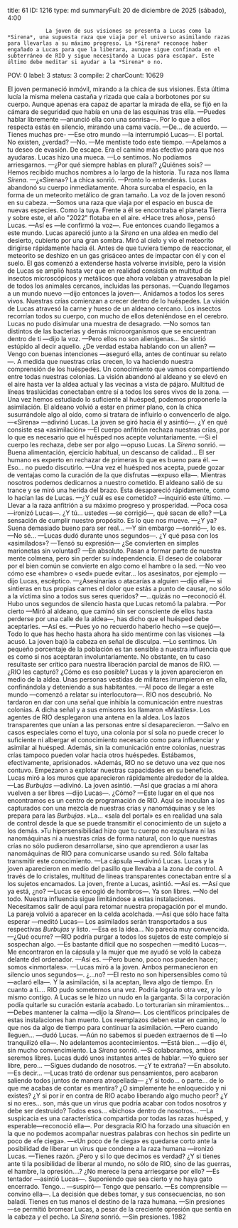 title:          61
ID:             1216
type:           md
summaryFull:    20 de diciembre de 2025 (sábado), 4:00
                
                La joven de sus visiones se presenta a Lucas como la *Sirena*, una supuesta raza que viaja por el universo asimilando razas para llevarlas a su máximo progreso. La *Sirena* reconoce haber engañado a Lucas para que la liberara, aunque sigue confinada en el subterráneo de RIO y sigue necesitando a Lucas para escapar. Este último debe meditar si ayudar a la *Sirena* o no.
POV:            0
label:          3
status:         3
compile:        2
charCount:      10629


El joven permaneció inmóvil, mirando a la chica de sus visiones. Esta última lucía la misma melena castaña y rizada que caía a borbotones por su cuerpo.
Aunque apenas era capaz de apartar la mirada de ella, se fijó en la cámara de seguridad que había en una de las esquinas tras ella.
—Puedes hablar libremente —anunció ella con una sonrisa—. Por lo que a ellos respecta estás en silencio, mirando una cama vacía.
—De... de acuerdo.
—Tienes muchas pre-
—Ese otro mundo —la interrumpió Lucas—. El portal. No existen, ¿verdad?
—No.
—Me mentiste todo este tiempo.
—Apelamos a tu deseo de evasión. De escape. Era el camino más efectivo para que nos ayudaras.
Lucas hizo una mueca.
—Lo sentimos. No podíamos arriesgarnos.
—¿Por qué siempre hablas en plural? ¿Quiénes sois?
—Hemos recibido muchos nombres a lo largo de la historia. Tu raza nos llama *Sirena*.
—¿«Sirena»?
La chica sonrió.
—Pronto lo entenderás.
Lucas abandonó su cuerpo inmediatamente. Ahora surcaba el espacio, en la forma de un meteorito metálico de gran tamaño.
La voz de la joven resonó en su cabeza.
—Somos una raza que viaja por el espacio en busca de nuevas especies. Como la tuya.
Frente a él se encontraba el planeta Tierra y sobre este, el año "2022" flotaba en el aire.
«Hace tres años», pensó Lucas.
—Así es —le confirmó la voz—. Fue entonces cuando llegamos a este mundo.
Lucas apareció junto a la *Sirena* en una aldea en medio del desierto, cubierto por una gran sombra. Miró al cielo y vio el meteorito dirigirse rápidamente hacia él. Antes de que tuviera tiempo de reaccionar, el meteorito se deshizo en un gas grisáceo antes de impactar con él y con el suelo.
El gas comenzó a extenderse hasta volverse invisible, pero la visión de Lucas se amplió hasta ver que en realidad consistía en multitud de insectos microscópicos y metálicos que ahora volaban y atravesaban la piel de todos los animales cercanos, incluidas las personas.
—Cuando llegamos a un mundo nuevo —dijo entonces la joven—. Anidamos a todos los seres vivos. Nuestras crías comienzan a crecer dentro de lo huéspedes.
La visión de Lucas atravesó la carne y hueso de un aldeano cercano. Los insectos recorrían todos su cuerpo, con mucho de ellos deteniéndose en el cerebro.
Lucas no pudo disimular una muestra de desagrado.
—No somos tan distintos de las bacterias y demás microorganismos que se encuentran dentro de ti —dijo la voz.
—Pero ellos no son alienígenas...
Se sintió estúpido al decir aquello. ¿De verdad estaba hablando con un alien?
—Vengo con buenas intenciones —aseguró ella, antes de continuar su relato—. A medida que nuestras crías crecen, lo va haciendo nuestra comprensión de los huéspedes. Un conocimiento que vamos compartiendo entre todas nuestras colonias.
La visión abandonó al aldeano y se elevó en el aire hasta ver la aldea actual y las vecinas a vista de pájaro. Multitud de líneas traslúcidas conectaban entre sí a todos los seres vivos de la zona.
—Una vez hemos estudiado lo suficiente al huésped, podemos proponerle la asimilación.
El aldeano volvió a estar en primer plano, con la chica susurrándole algo al oído, como si tratara de influirlo o convencerlo de algo.
—«Sirena» —adivinó Lucas. La joven se giró hacia él y asintió—. ¿Y en qué consiste esa «asimilación»
—El cuerpo anfitrión rechaza nuestras crías, por lo que es necesario que el huésped nos acepte voluntariamente.
—Si el cuerpo les rechaza, debe ser por algo —opuso Lucas.
La *Sirena* sonrió.
—Buena alimentación, ejercicio habitual, un descanso de calidad... El ser humano es experto en rechazar de primeras lo que es bueno para él.
—Eso... no puedo discutirlo.
—Una vez el huésped nos acepta, puede gozar de ventajas como la curación de la que disfrutas —expuso ella—. Mientras nosotros podemos dedicarnos a nuestro cometido.
El aldeano salió de su trance y se miró una herida del brazo. Esta desapareció rápidamente, como lo hacían las de Lucas.
—¿Y cuál es ese cometido? —inquirió este último.
—Llevar a la raza anfitrión a su máximo progreso y prosperidad.
—Poca cosa —ironizó Lucas—. ¿Y tú... ustedes —se corrigió—, qué sacan de ello?
—La sensación de cumplir nuestro propósito. Es lo que nos mueve.
—¿Y ya? Suena demasiado bueno para ser real...
—Y sin embargo —sonrió—, lo es.
—No sé... —Lucas dudó durante unos segundos—. ¿Y qué pasa con los «asimilados»? —Tensó su expresión— ¿Se convierten en simples marionetas sin voluntad?
—En absoluto. Pasan a formar parte de nuestra mente colmena, pero sin perder su independencia. El deseo de colaborar por el bien común se convierte en algo como el hambre o la sed.
—No veo cómo ese «hambre» o «sed» puede evitar... los asesinatos, por ejemplo —dijo Lucas, escéptico.
—¿Asesinarías o atacarías a alguien —dijo ella— si sintieras en tus propias carnes el dolor que estás a punto de causar, no sólo a la víctima sino a todos sus seres queridos?
—...quizás no —reconoció él.
Hubo unos segundos de silencio hasta que Lucas retomó la palabra.
—Por cierto —Miró al aldeano, que caminó sin ser consciente de ellos hasta perderse por una calle de la aldea—, has dicho que el huésped debe aceptarles.
—Así es.
—Pues yo no recuerdo haberlo hecho —se quejó—. Todo lo que has hecho hasta ahora ha sido mentirme con las visiones —la acusó.
La joven bajó la cabeza en señal de disculpa.
—Lo sentimos. Un pequeño porcentaje de la población es tan sensible a nuestra influencia que es como si nos aceptaran involuntariamente. No obstante, en tu caso resultaste ser crítico para nuestra liberación parcial de manos de RIO.
—¿RIO les capturó? ¿Cómo es eso posible?
Lucas y la joven aparecieron en medio de la aldea. Unas personas vestidas de militares irrumpieron en ella, confinándola y deteniendo a sus habitantes.
—Al poco de llegar a este mundo —comenzó a relatar su interlocutora—. RIO nos descubrió. No tardaron en dar con una señal que inhibía la comunicación entre nuestras colonias. A dicha señal y a sus emisores los llamaron «Mástiles».
Los agentes de RIO desplegaron una antena en la aldea. Los lazos transparentes que unían a las personas entre sí desaparecieron.
—Salvo en casos especiales como el tuyo, una colonia por sí sola no puede crecer lo suficiente ni albergar el conocimiento necesario como para influenciar y asimilar al huésped. Además, sin la comunicación entre colonias, nuestras crías tampoco pueden volar hacia otros huéspedes. Estábamos, efectivamente, aprisionados.
»Además, RIO no se detuvo una vez que nos contuvo. Empezaron a explotar nuestras capacidades en su beneficio.
Lucas miró a los muros que aparecieron rápidamente alrededor de la aldea.
—Las *Burbujas* —adivinó.
La joven asintió.
—Así que gracias a mí ahora vuelven a ser libres —dijo Lucas—. ¿Cómo?
—Este lugar en el que nos encontramos es un centro de programación de RIO. Aquí se inoculan a los capturados con una mezcla de nuestras crías y nanomáquinas y se les prepara para las *Burbujas*. »La... «sala del portal» es en realidad una sala de control desde la que se puede transmitir el conocimiento de un sujeto a los demás.
»Tu hipersensibilidad hizo que tu cuerpo no expulsara ni las nanomáquinas ni a nuestras crías de forma natural, con lo que nuestras crías no sólo pudieron desarrollarse, sino que aprendieron a usar las nanomáquinas de RIO para comunicarse usando su red. Sólo faltaba transmitir este conocimiento.
—La cápsula —adivinó Lucas.
Lucas y la joven aparecieron en medio del pasillo que llevaba a la zona de control. A través de lo cristales, multitud de líneas transparentes conectaban entre sí a los sujetos encamados. La joven, frente a Lucas, asintió.
—Así es.
—Así que ya está, ¿no? —Lucas se encogió de hombros—. Ya son libres.
—No del todo. Nuestra influencia sigue limitándose a estas instalaciones. Necesitamos salir de aquí para retomar nuestra propagación por el mundo.
La pareja volvió a aparecer en la celda acolchada.
—Así que sólo hace falta esperar —meditó Lucas— Los asimilados serán transportados a sus respectivas *Burbujas* y listo.
—Esa es la idea...
No parecía muy convencida.
—¿Qué ocurre?
—RIO podría purgar a todos los sujetos de este complejo si sospechan algo.
—Es bastante difícil que no sospechen —meditó Lucas—. Me encontraron en la cápsula y la mujer que me ayudó se voló la cabeza delante del ordenador.
—Así es.
—Pero bueno, poco nos pueden hacer; somos «inmortales». —Lucas miró a la joven. Ambos permanecieron en silencio unos segundos—. ¿...no?
—El resto no son hipersensibles como tú —aclaró ella—. Y la asimilación, si la aceptan, lleva algo de tiempo. En cuanto a ti.... RIO pudo someternos una vez. Podría lograrlo otra vez, y lo mismo contigo.
A Lucas se le hizo un nudo en la garganta. Si la corporación podía quitarle su curación estaría acabado. Lo torturarían sin miramientos...
—Debes mantener la calma —dijo la *Sirena*—. Los científicos principales de estas instalaciones han muerto. Los reemplazos deben estar en camino, lo que nos da algo de tiempo para continuar la asimilación.
—Pero cuando lleguen... —dudó Lucas.
—Aún no sabemos si pueden extraernos de ti —lo tranquilizó ella—. No adelantemos acontecimientos.
—Está bien... —dijo él, sin mucho convencimiento.
La *Sirena* sonrió.
—Si colaboramos, ambos seremos libres.
Lucas dudó unos instantes antes de hablar.
—Yo quiero ser libre, pero...
—Sigues dudando de nosotros.
—¿Y te extraña?
—En absoluto.
—Es decir... —Lucas trató de ordenar sus pensamientos, pero acabaron saliendo todos juntos de manera atropellada— ¿Y si todo... o parte... de lo que me acabas de contar es mentira? ¿O simplemente he enloquecido y ni existes? ¿Y si por ir en contra de RIO acabo liberando algo mucho peor? ¿Y si no eres... son, más que un virus que podría acabar con todos nosotros y debe ser destruido? Todos esos... «bichos» dentro de nosotros...
—La suspicacia es una característica compartida por todas las razas huésped, y esperable—reconoció ella—. Por desgracia RIO ha forzado una situación en la que no podemos acompañar nuestras palabras con hechos sin pedirte un poco de «fe ciega».
—«Un poco de fe ciega» es quedarse corto ante la posibilidad de liberar un virus que condene a la raza humana —ironizó Lucas.
—Tienes razón. ¿Pero y si lo que decimos es verdad? ¿Y si tienes ante ti la posibilidad de liberar al mundo, no sólo de RIO, sino de las guerras, el hambre, la opresión....? ¿No merece la pena arriesgarse por ello?
—Es tentador —asintió Lucas—. Suponiendo que sea cierto y no haya gato encerrado. Tengo... —suspiró— Tengo que pensarlo.
—Es comprensible —convino ella—. La decisión que debes tomar, y sus consecuencias, no son baladí. Tienes en tus manos el destino de la raza humana.
—Sin presiones —se permitió bromear Lucas, a pesar de la creciente opresión que sentía en la cabeza y el pecho.
La *Sirena* sonrió.
—Sin presiones.
1982